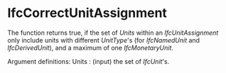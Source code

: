 # IfcCorrectUnitAssignment

The function returns true, if the set of _Units_ within an _IfcUnitAssignment_ only include units with different _UnitType_'s (for _IfcNamedUnit_ and _IfcDerivedUnit_), and a maximum of one _IfcMonetaryUnit_.
<!-- end of short definition -->

Argument definitions:
Units : (input) the set of _IfcUnit_'s.
